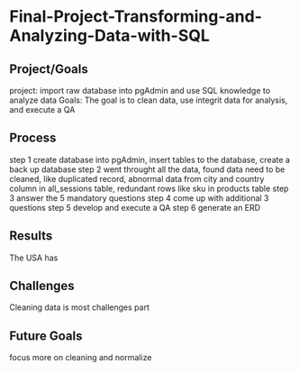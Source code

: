 # Final-Project-Transforming-and-Analyzing-Data-with-SQL

## Project/Goals
project: import raw database into pgAdmin and use SQL knowledge to analyze data 
Goals: The goal is to clean data, use integrit data for analysis, and execute a QA

## Process
step 1
create database into pgAdmin,
insert tables to the database,
create a back up database
step 2
went throught all the data, 
found data need to be cleaned, like duplicated record,
abnormal data from city and country column in all_sessions table, redundant rows like sku in products table
step 3
answer the 5 mandatory questions
step 4
come up with additional 3 questions
step 5 
develop and execute a QA
step 6
generate an ERD

## Results
The USA has 
 

## Challenges 
Cleaning data is most challenges part

## Future Goals
focus more on cleaning and normalize
